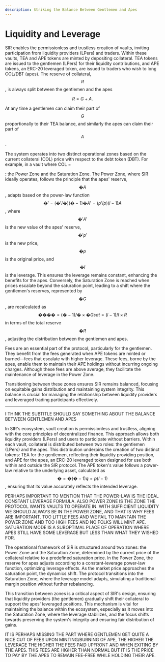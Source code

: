 ```yaml
---
description: Striking the Balance Between Gentlemen and Apes
---
```


# Liquidity and Leverage

SIR enables the permissionless and trustless creation of vaults, inviting participation from liquidity providers (LPers) and traders. Within these vaults, TEA and APE tokens are minted by depositing collateral. TEA tokens are issued to the gentlemen (LPers) for their liquidity contributions, and APE tokens, an ERC-20 leveraged token, are issued to traders who wish to long COL/DBT (apes). The reserve of collateral, $$R$$, is always split between the gentlemen and the apes

$$
R=G+A.
$$

At any time a gentlemen can claim their part of $$G$$ proportionally to their TEA balance, and similarly the apes can claim their part of $$A$$.&#x20;

The system operates into two distinct operational zones based on the current collateral (COL) price with respect to the debt token (DBT). For example, in a vault where COL =&#x20;

: the Power Zone and the Saturation Zone. The Power Zone, where SIR ideally operates, follows the principle that the apes' reserve, $$�A$$, adapts based on the power-law function $$�′=(�′/�)(�−1)�A′=(p′/p)(l−1)A$$, where $$�′A′$$ is the new value of the apes' reserve, $$�′p′$$ is the new price, $$�p$$ is the original price, and $$�l$$ is the leverage. This ensures the leverage remains constant, enhancing the benefits for the apes. Conversely, the Saturation Zone is reached when prices escalate beyond the saturation point, leading to a shift where the gentlemen's reserves, represented by $$�G$$, are recalculated as $$����=(�−1)/�×�Gsat​=(l−1)/l×R$$ in terms of the total reserve $$�R$$, adjusting the distribution between the gentlemen and apes.

Fees are an essential part of the protocol, particularly for the gentlemen. They benefit from the fees generated when APE tokens are minted or burned—fees that escalate with higher leverage. These fees, borne by the apes, enable them to maintain their APE holdings without incurring ongoing charges. Although these fees are above average, they facilitate the maintenance of leverage in the Power Zone.

Transitioning between these zones ensures SIR remains balanced, focusing on equitable gains distribution and maintaining system integrity. This balance is crucial for managing the relationship between liquidity providers and leveraged trading participants effectively.

***

I THINK THE SUBTITLE SHOULD SAY SOMETHING ABOUT THE BALANCE BETWEEN GENTLEMEN AND APES

In SIR's ecosystem, vault creation is permissionless and trustless, aligning with the core principles of decentralized finance. This approach allows both liquidity providers (LPers) and users to participate without barriers. Within each vault, collateral is distributed between two roles: the gentlemen (LPers) and the apes. This distribution underpins the creation of two distinct tokens: TEA for the gentlemen, reflecting their liquidity providing position, and APE for the apes, an ERC-20 leveraged token designed for use both within and outside the SIR protocol. The APE token's value follows a power-law relative to the underlying asset, calculated as $$�=�(�−1)q=p(l−1)$$, ensuring that its value accurately reflects the intended leverage.

PERHAPS IMPORTANT TO MENTION THAT THE POWER-LAW IS THE IDEAL CONSTANT LEVERAGE FORMULA. ALSO POWER ZONE IS THE ZONE THE PROTOCOL WANTS VAULTS TO OPERATE IN. WITH SUFFICIENT LIQUIDITY WE SHOULD ALWAYS BE IN THE POWER ZONE, AND THAT IS WHY FEES ARE IMPORTANT. TOO LITTLE FEES AND WE FAIL TO MAINTAIN THE POWER ZONE AND TOO HIGH FEES AND NO FOLKS WILL MINT APE. SATURATION MODE IS A SUBOPTIMAL PLACE OF OPERATION WHERE APES STILL HAVE SOME LEVERAGE BUT LESS THAN WHAT THEY WISHED FOR.

The operational framework of SIR is structured around two zones: the Power Zone and the Saturation Zone, determined by the current price of the collateral relative to a predefined saturation price. In the Power Zone, the reserve for apes adjusts according to a constant-leverage power-law function, optimizing leverage effects. As the market price approaches the saturation point, the dynamics shift. The protocol transitions into the Saturation Zone, where the leverage model adapts, simulating a traditional margin position without further rebalancing.

This transition between zones is a critical aspect of SIR's design, ensuring that liquidity providers (the gentlemen) gradually shift their collateral to support the apes' leveraged positions. This mechanism is vital for maintaining the balance within the ecosystem, especially as it moves into the Saturation Zone, where the leverage stabilizes, and the focus shifts towards preserving the system's integrity and ensuring fair distribution of gains.

IT IS PERHAPS MISSING THE PART WHERE GENTLEMEN GET QUITE A NICE CUT OF FEES UPON MINTING/BURNING OF APE, THE HIGHER THE LEVERAGE THE HIGHER THE FEES PAID UPFRONT AND WHEN EXITING BY THE APES. THIS FEES ARE HIGHER THAN NORMAL BUT IT IS THE PRICE TO PAY BY THE APES TO REMAIN FEE-FREE WHILE HOLDING THEIR APE.&#x20;
